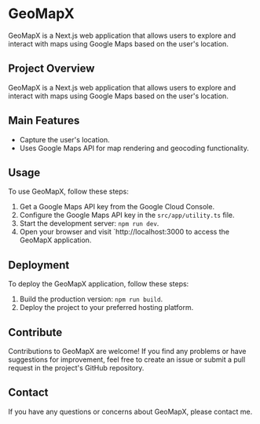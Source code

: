 # GeoMapX

GeoMapX is a Next.js web application that allows users to explore and interact with maps using Google Maps based on the user's location.

## Project Overview

GeoMapX is a Next.js web application that allows users to explore and interact with maps using Google Maps based on the user's location.

## Main Features

- Capture the user's location.
- Uses Google Maps API for map rendering and geocoding functionality.

## Usage

To use GeoMapX, follow these steps:

1. Get a Google Maps API key from the Google Cloud Console.
2. Configure the Google Maps API key in the `src/app/utility.ts` file.
3. Start the development server: `npm run dev`.
4. Open your browser and visit `http://localhost:3000 to access the GeoMapX application.

## Deployment

To deploy the GeoMapX application, follow these steps:

1. Build the production version: `npm run build`.
2. Deploy the project to your preferred hosting platform.

## Contribute

Contributions to GeoMapX are welcome! If you find any problems or have suggestions for improvement, feel free to create an issue or submit a pull request in the project's GitHub repository.

## Contact

If you have any questions or concerns about GeoMapX, please contact me.
